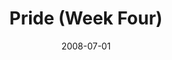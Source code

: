 ---
layout: music 
title: "Pride (Week Four)"
series: "Pride"
date: 2008-07-01 
description: "Chuck Mingo discusses how pride and anxiety have played out in his life."
audio: "http://s3.amazonaws.com/crossroadsaudiomessages/Pride_04_06-29-08_Chuck_Mingo_webaudio.mp3"
audio-duration: "43:10"
src: "http://www.crossroads.net/players/media/series/380x293_Pride.jpg"
---